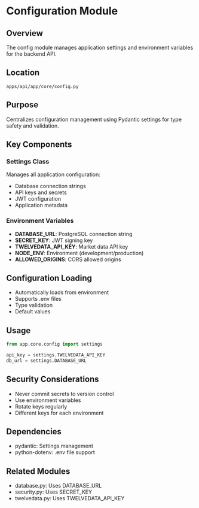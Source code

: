 # Configuration Module

## Overview
The config module manages application settings and environment variables for the backend API.

## Location
`apps/api/app/core/config.py`

## Purpose
Centralizes configuration management using Pydantic settings for type safety and validation.

## Key Components

### Settings Class
Manages all application configuration:
- Database connection strings
- API keys and secrets
- JWT configuration
- Application metadata

### Environment Variables
- **DATABASE_URL**: PostgreSQL connection string
- **SECRET_KEY**: JWT signing key
- **TWELVEDATA_API_KEY**: Market data API key
- **NODE_ENV**: Environment (development/production)
- **ALLOWED_ORIGINS**: CORS allowed origins

## Configuration Loading
- Automatically loads from environment
- Supports .env files
- Type validation
- Default values

## Usage
```python
from app.core.config import settings

api_key = settings.TWELVEDATA_API_KEY
db_url = settings.DATABASE_URL
```

## Security Considerations
- Never commit secrets to version control
- Use environment variables
- Rotate keys regularly
- Different keys for each environment

## Dependencies
- pydantic: Settings management
- python-dotenv: .env file support

## Related Modules
- database.py: Uses DATABASE_URL
- security.py: Uses SECRET_KEY
- twelvedata.py: Uses TWELVEDATA_API_KEY